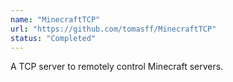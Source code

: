 ```yaml
---
name: "MinecraftTCP"
url: "https://github.com/tomasff/MinecraftTCP"
status: "Completed"
---
```


A TCP server to remotely control Minecraft servers.

